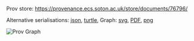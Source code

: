 
Prov store: https://provenance.ecs.soton.ac.uk/store/documents/76796/
	
Alternative serialisations: [json](https://provenance.ecs.soton.ac.uk/store/documents/76796.json), [turtle](https://provenance.ecs.soton.ac.uk/store/documents/76796.ttl), 
Graph: [svg](https://provenance.ecs.soton.ac.uk/store/documents/76796.svg), [PDF](https://provenance.ecs.soton.ac.uk/store/documents/76796.pdf), [png](https://provenance.ecs.soton.ac.uk/store/documents/76796.png)

![Prov Graph](https://provenance.ecs.soton.ac.uk/store/documents/76796.png)

		
